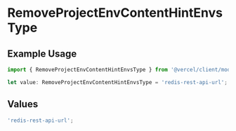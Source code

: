 # RemoveProjectEnvContentHintEnvsType

## Example Usage

```typescript
import { RemoveProjectEnvContentHintEnvsType } from '@vercel/client/models/operations';

let value: RemoveProjectEnvContentHintEnvsType = 'redis-rest-api-url';
```

## Values

```typescript
'redis-rest-api-url';
```
